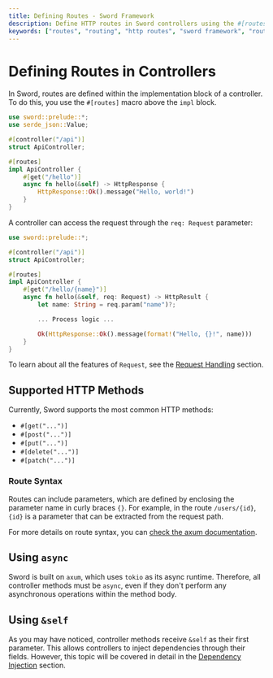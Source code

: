 ```yaml
---
title: Defining Routes - Sword Framework
description: Define HTTP routes in Sword controllers using the #[routes] macro. Learn about route parameters, HTTP methods, and path configuration.
keywords: ["routes", "routing", "http routes", "sword framework", "route parameters", "rest api"]
---
```


# Defining Routes in Controllers

In Sword, routes are defined within the implementation block of a controller. To do this, you use the `#[routes]` macro above the `impl` block.

```rust
use sword::prelude::*;
use serde_json::Value;

#[controller("/api")]
struct ApiController;

#[routes]
impl ApiController {
    #[get("/hello")]
    async fn hello(&self) -> HttpResponse {
        HttpResponse::Ok().message("Hello, world!")
    }
}
```

A controller can access the request through the `req: Request` parameter:

```rust
use sword::prelude::*;

#[controller("/api")]
struct ApiController;

#[routes]
impl ApiController {
    #[get("/hello/{name}")]
    async fn hello(&self, req: Request) -> HttpResult {
        let name: String = req.param("name")?;

        ... Process logic ...

        Ok(HttpResponse::Ok().message(format!("Hello, {}!", name)))
    }
}
```

To learn about all the features of `Request`, see the [Request Handling](../request-handling/explanation.md) section.

## Supported HTTP Methods

Currently, Sword supports the most common HTTP methods:

- `#[get("...")]`
- `#[post("...")]`
- `#[put("...")]`
- `#[delete("...")]`
- `#[patch("...")]`

### Route Syntax

Routes can include parameters, which are defined by enclosing the parameter name in curly braces `{}`. For example, in the route `/users/{id}`, `{id}` is a parameter that can be extracted from the request path.

For more details on route syntax, you can [check the axum documentation](https://docs.rs/axum/latest/axum/routing/struct.Router.html#method.route).

## Using `async`

Sword is built on `axum`, which uses `tokio` as its async runtime. Therefore, all controller methods must be `async`, even if they don't perform any asynchronous operations within the method body.

## Using `&self`

As you may have noticed, controller methods receive `&self` as their first parameter. This allows controllers to inject dependencies through their fields. However, this topic will be covered in detail in the [Dependency Injection](../dependency-injection.md) section.
